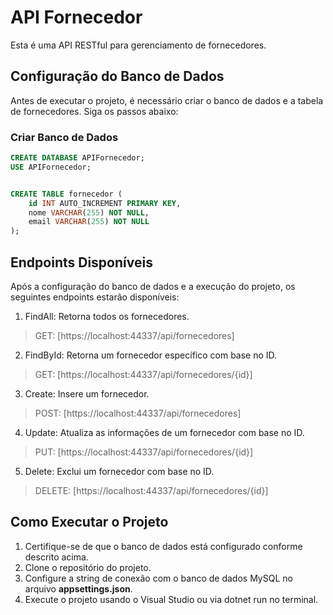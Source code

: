 # API Fornecedor

Esta é uma API RESTful para gerenciamento de fornecedores.

## Configuração do Banco de Dados

Antes de executar o projeto, é necessário criar o banco de dados e a tabela de fornecedores. Siga os passos abaixo:

### Criar Banco de Dados

```sql
CREATE DATABASE APIFornecedor;
USE APIFornecedor;


CREATE TABLE fornecedor (
    id INT AUTO_INCREMENT PRIMARY KEY,
    nome VARCHAR(255) NOT NULL,
    email VARCHAR(255) NOT NULL
);
```




## Endpoints Disponíveis

Após a configuração do banco de dados e a execução do projeto, os seguintes endpoints estarão disponíveis:

1. FindAll: Retorna todos os fornecedores. 
>GET: [https://localhost:44337/api/fornecedores]
2. FindById: Retorna um fornecedor específico com base no ID.
>GET: [https://localhost:44337/api/fornecedores/{id}]
3. Create: Insere um fornecedor.
>POST: [https://localhost:44337/api/fornecedores]
4. Update: Atualiza as informações de um fornecedor com base no ID.
>PUT: [https://localhost:44337/api/fornecedores/{id}]
5. Delete: Exclui um fornecedor com base no ID.
>DELETE: [https://localhost:44337/api/fornecedores/{id}]


## Como Executar o Projeto
1. Certifique-se de que o banco de dados está configurado conforme descrito acima.
2. Clone o repositório do projeto.
3. Configure a string de conexão com o banco de dados MySQL no arquivo **appsettings.json**.
4. Execute o projeto usando o Visual Studio ou via dotnet run no terminal.


